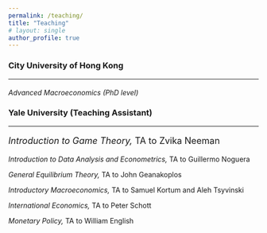 ```yaml
---
permalink: /teaching/    
title: "Teaching"
# layout: single
author_profile: true
---
```


### City University of Hong Kong 
---
<p style="font-size:18px">

<em> Advanced Macroeconomics (PhD level) </em>

</p>

### Yale University (Teaching Assistant)
---
<p style="font-size:18px">
<em> Introduction to Game Theory, </em> TA to Zvika Neeman <br>

<em> Introduction to Data Analysis and Econometrics, </em> TA to Guillermo Noguera <br>

<em> General Equilibrium Theory, </em> TA to John Geanakoplos <br>

<em> Introductory Macroeconomics, </em> TA to Samuel Kortum and Aleh Tsyvinski <br>

<em> International Economics, </em> TA to Peter Schott <br>

<em> Monetary Policy, </em> TA to William English <br>
</p>



<!-- with dates -->
<!-- **Introduction to Game Theory, Yale College Summer Session**\\
Summer 2022 & 2021,  Prof. Zvika Neeman 

**Introduction to Data Analysis and Econometrics, Yale College**\\
Spring 2022,  Dr. Guillermo Noguera

### General Equilibrium Theory, Yale College
Fall 2020,  Prof. John Geanakoplos

### Introductory Macroeconomics, Yale College
Spring 2020,  Prof. Aleh Tsyvinski and Dr. William Hawkins\\
Fall 2019,  Prof. Samuel Kortum and Dr. Marnix Amand

### International Economics, Yale College
Spring 2019,  Prof. Peter Schott

### Monetary Policy, Yale College and School of Management
Fall 2018,  Prof. William English -->